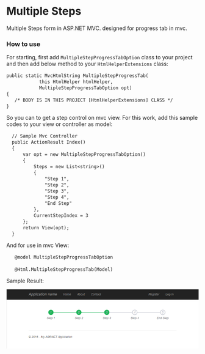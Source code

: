 # Multiple Steps

Multiple Steps form in ASP.NET MVC. designed for progress tab in mvc.

### How to use

For starting, first add `MultipleStepProgressTabOption` class to your project and then add below method to your `HtmlHelperExtensions` class:

```
public static MvcHtmlString MultipleStepProgressTab(
            this HtmlHelper htmlHelper, 
            MultipleStepProgressTabOption opt)
{
   /* BODY IS IN THIS PROJECT [HtmlHelperExtensions] CLASS */
}
```

So you can to get a step control on mvc view. For this work, add this sample codes to your view or controller as model:

```
  // Sample Mvc Controller
  public ActionResult Index()
  {
      var opt = new MultipleStepProgressTabOption()
      {
          Steps = new List<string>()
          {
              "Step 1",
              "Step 2",
              "Step 3",
              "Step 4",
              "End Step"
          },
          CurrentStepIndex = 3            
      };
      return View(opt);
  }
```

And for use in mvc View:


```
   @model MultipleStepProgressTabOption
  
   @Html.MultipleStepProgressTab(Model)
```


Sample Result:

![sample multiple steps image](https://raw.githubusercontent.com/Behzadkhosravifar/MultipleStep/master/img/sample.PNG)
